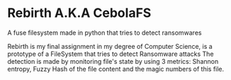 # Rebirth A.K.A CebolaFS
A fuse filesystem made in python that tries to detect ransomwares

Rebirth is my final assignment in my degree of Computer Science, is a prototype of a FileSystem that tries to detect Ransomware attacks
The detection is made by monitoring file's state by using 3 metrics: Shannon entropy, Fuzzy Hash of the file content and the magic numbers of this file.

